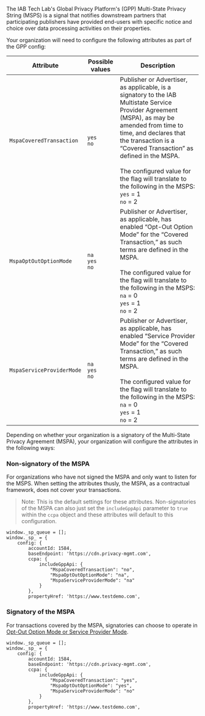The IAB Tech Lab's Global Privacy Platform's (GPP) Multi-State Privacy String (MSPS) is a signal that notifies downstream partners that participating publishers have provided end-users with specific notice and choice over data processing activities on their properties.

Your organization will need to configure the following attributes as part of the GPP config:

| Attribute                 | Possible values         | Description                                                                                                                                                                                                                                                                                                                                              |
| ------------------------- | ----------------------- | -------------------------------------------------------------------------------------------------------------------------------------------------------------------------------------------------------------------------------------------------------------------------------------------------------------------------------------------------------- |
| `MspaCoveredTransaction`  | `yes`<br> `no`          | Publisher or Advertiser, as applicable, is a signatory to the IAB Multistate Service Provider Agreement (MSPA), as may be amended from time to time, and declares that the transaction is a “Covered Transaction” as defined in the MSPA.<br><br>The configured value for the flag will translate to the following in the MSPS:<br>`yes` = 1<br>`no` = 2 |
| `MspaOptOutOptionMode`    | `na`<br> `yes`<br> `no` | Publisher or Advertiser, as applicable, has enabled “Opt-Out Option Mode” for the “Covered Transaction,” as such terms are defined in the MSPA.<br><br>The configured value for the flag will translate to the following in the MSPS:<br>`na` = 0<br>`yes` = 1<br>`no` = 2                                                                               |
| `MspaServiceProviderMode` | `na`<br> `yes`<br> `no` | Publisher or Advertiser, as applicable, has enabled “Service Provider Mode” for the “Covered Transaction,” as such terms are defined in the MSPA.<br><br>The configured value for the flag will translate to the following in the MSPS:<br>`na` = 0 <br> `yes` = 1 <br> `no` = 2                                                                         |

Depending on whether your organization is a signatory of the Multi-State Privacy Agreement (MSPA), your organization will configure the attributes in the following ways:

### Non-signatory of the MSPA

For organizations who have not signed the MSPA and only want to listen for the MSPS. When setting the attributes thusly, the MSPA, as a contractual framework, does not cover your transactions.

> Note: This is the default settings for these attributes. Non-signatories of the MSPA can also just set the `includeGppApi` parameter to `true` within the `ccpa` object and these attributes will default to this configuration.

```
window._sp_queue = [];
window._sp_ = {
    config: {
        accountId: 1584,
        baseEndpoint: 'https://cdn.privacy-mgmt.com',
        ccpa: {
            includeGppApi: {
                "MspaCoveredTransaction": "no",
                "MspaOptOutOptionMode": "na",
                "MspaServiceProviderMode": "na"
            }
        },
        propertyHref: 'https://www.testdemo.com',

```

### Signatory of the MSPA

For transactions covered by the MSPA, signatories can choose to operate in [Opt-Out Option Mode or Service Provider Mode](https://www.iab.com/wp-content/uploads/2022/12/IAB_MSPA_Decision_Tree.pdf).

```
window._sp_queue = [];
window._sp_ = {
    config: {
        accountId: 1584,
        baseEndpoint: 'https://cdn.privacy-mgmt.com',
        ccpa: {
            includeGppApi: {
                "MspaCoveredTransaction": "yes",
                "MspaOptOutOptionMode": "yes",
                "MspaServiceProviderMode": "no"
            }
        },
        propertyHref: 'https://www.testdemo.com',

```
